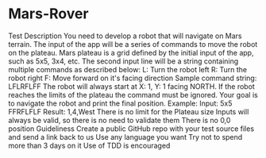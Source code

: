 # Mars-Rover
Test Description
You need to develop a robot that will navigate on Mars terrain.
The input of the app will be a series of commands to move the robot on the plateau. Mars plateau is a grid defined by the initial input of the app, such as 5x5, 3x4, etc.
The second input line will be a string containing multiple commands as described below:
L: Turn the robot left
R: Turn the robot right
F: Move forward on it's facing direction
Sample command string: LFLRFLFF
The robot will always start at X: 1, Y: 1 facing NORTH. If the robot reaches the limits of the plateau the command must be ignored.
Your goal is to navigate the robot and print the final position.
Example:
Input:
5x5
FFRFLFLF
Result:
1,4,West
There is no limit for the Plateau size
Inputs will always be valid, so there is no need to validate them
There is no 0,0 position
Guideliness
Create a public GitHub repo with your test source files and send a link back to us
Use any language you want
Try not to spend more than 3 days on it
Use of TDD is encouraged

